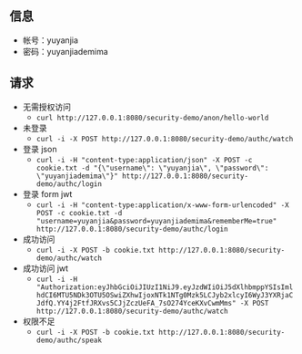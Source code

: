 ## 信息
* 帐号：yuyanjia
* 密码：yuyanjiademima

## 请求
* 无需授权访问
    * `curl http://127.0.0.1:8080/security-demo/anon/hello-world`
* 未登录
   * `curl -i -X POST http://127.0.0.1:8080/security-demo/authc/watch`
* 登录 json
   * `curl -i -H "content-type:application/json" -X POST -c cookie.txt -d "{\"username\": \"yuyanjia\", \"password\": \"yuyanjiademima\"}" http://127.0.0.1:8080/security-demo/authc/login`
* 登录 form jwt
   * `curl -i -H "content-type:application/x-www-form-urlencoded" -X POST -c cookie.txt -d "username=yuyanjia&password=yuyanjiademima&rememberMe=true" http://127.0.0.1:8080/security-demo/authc/login`
* 成功访问
   * `curl -i -X POST -b cookie.txt http://127.0.0.1:8080/security-demo/authc/watch`
* 成功访问 jwt
   * `curl -i -H "Authorization:eyJhbGciOiJIUzI1NiJ9.eyJzdWIiOiJ5dXlhbmppYSIsImlhdCI6MTU5NDk3OTU5OSwiZXhwIjoxNTk1NTg0Mzk5LCJyb2xlcyI6WyJ3YXRjaCJdfQ.YY4j2FtfJRXvs5CJjZczUeFA_7sO274YceKXvCwmMms" -X POST http://127.0.0.1:8080/security-demo/authc/watch`
* 权限不足
   * `curl -i -X POST -b cookie.txt http://127.0.0.1:8080/security-demo/authc/speak`
